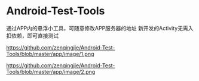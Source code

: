 # Android-Test-Tools
通过APP内的悬浮小工具，可随意修改APP服务器的地址
新开发的Activity无需入扣依赖，即可直接测试

https://github.com/zenqingjie/Android-Test-Tools/blob/master/app/image/1.png

https://github.com/zenqingjie/Android-Test-Tools/blob/master/app/image/2.png
